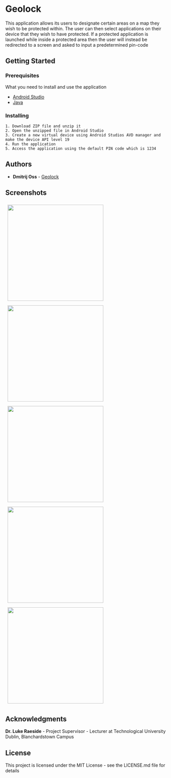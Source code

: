 # Geolock

This application allows its users to designate certain areas on a map they wish to be protected within. The user can then select applications on their device that they wish to have protected.  If a protected application is launched while inside a protected area then the user will instead be redirected to a screen and asked to input a predetermined pin-code

## Getting Started

### Prerequisites

What you need to install and use the application

- [Android Studio](https://developer.android.com/studio)
- [Java](https://www.java.com/en/download/)

### Installing

```
1. Download ZIP file and unzip it
2. Open the unzipped file in Android Studio
3. Create a new virtual device using Android Studios AVD manager and make the device API level 19
4. Run the application 
5. Access the application using the default PIN code which is 1234
```

## Authors

* **Dmitrij Oss** - [Geolock](https://github.com/DmitrijOss/Geolock)

## Screenshots

<img src="https://i.imgur.com/r2SZvkm.png" width="300" style="padding:7px"> <img src="https://i.imgur.com/mY7Xj7p.png" width="300" style="padding:7px">
<img src="https://i.imgur.com/0V3XSnP.png" width="300" style="padding:7px"> <img src="https://i.imgur.com/ULJ0mpr.png" width="300" style="padding:7px">
<img src="https://i.imgur.com/IUiG4DM.png" width="300" style="padding:7px">

## Acknowledgments

**Dr. Luke Raeside** - Project Supervisor - Lecturer at Technological University Dublin, Blanchardstown Campus

## License

This project is licensed under the MIT License - see the LICENSE.md file for details



